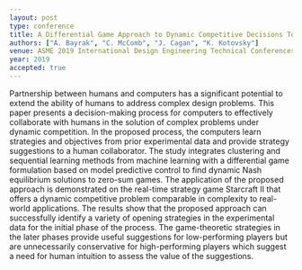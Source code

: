```yaml
---
layout: post
type: conference
title: A Differential Game Approach to Dynamic Competitive Decisions Toward Human-Computer Collaboration
authors: ["A. Bayrak", "C. McComb", "J. Cagan", "K. Kotovsky"]
venue: ASME 2019 International Design Engineering Technical Conferences and Computers and Information in Engineering Conference
year: 2019
accepted: true
---
```

Partnership between humans and computers has a significant potential to extend the ability of humans to address complex design problems. This paper presents a decision-making process for computers to effectively collaborate with humans in the solution of complex problems under dynamic competition. In the proposed process, the computers learn strategies and objectives from prior experimental data and provide strategy suggestions to a human collaborator. The study integrates clustering and sequential learning methods from machine learning with a differential game formulation based on model predictive control to find dynamic Nash equilibrium solutions to zero-sum games. The application of the proposed approach is demonstrated on the real-time strategy game Starcraft II that offers a dynamic competitive problem comparable in complexity to real-world applications. The results show that the proposed approach can successfully identify a variety of opening strategies in the experimental data for the initial phase of the process. The game-theoretic strategies in the later phases provide useful suggestions for low-performing players but are unnecessarily conservative for high-performing players which suggest a need for human intuition to assess the value of the suggestions.